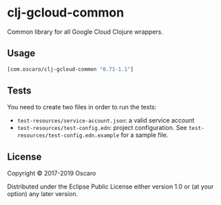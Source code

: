 # clj-gcloud-common

Common library for all Google Cloud Clojure wrappers.

## Usage

```clojure
[com.oscaro/clj-gcloud-common "0.71-1.1"]
```

## Tests

You need to create two files in order to run the tests:
* `test-resources/service-account.json`: a valid service account
* `test-resources/test-config.edn`: project configuration. See
  `test-resources/test-config.edn.example` for a sample file.

## License

Copyright © 2017-2019 Oscaro

Distributed under the Eclipse Public License either version 1.0 or (at
your option) any later version.
